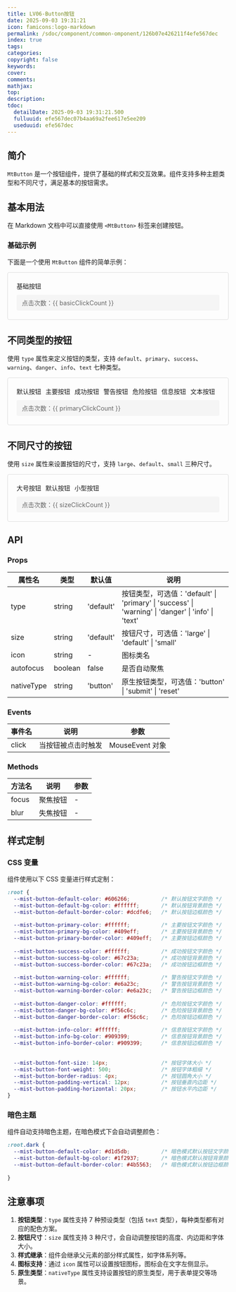 ```yaml
---
title: LV06-Button按钮
date: 2025-09-03 19:31:21
icon: famicons:logo-markdown
permalink: /sdoc/component/common-omponent/126b07e426211f4efe567dec
index: true
tags:
categories:
copyright: false
keywords:
cover:
comments:
mathjax:
top:
description:
tdoc:
  detailDate: 2025-09-03 19:31:21.500
  fulluuid: efe567dec07b4aa69a2fee617e5ee209
  useduuid: efe567dec
---
```


<script setup>
import { MtButton } from "vitepress-theme-mist"
import { ref } from 'vue'

// 基础示例
const basicClickCount = ref(0)
const handleBasicClick = () => {
  basicClickCount.value++
}

// 不同类型示例
const primaryClickCount = ref(0)
const handlePrimaryClick = () => {
  primaryClickCount.value++
}

// 不同尺寸示例
const sizeClickCount = ref(0)
const handleSizeClick = () => {
  sizeClickCount.value++
}

</script>

<!-- more -->

## 简介

`MtButton` 是一个按钮组件，提供了基础的样式和交互效果。组件支持多种主题类型和不同尺寸，满足基本的按钮需求。

## 基本用法

在 Markdown 文档中可以直接使用 `<MtButton>` 标签来创建按钮。

### 基础示例

下面是一个使用 `MtButton` 组件的简单示例：

<div class="preview-container">
  <MtButton @click="handleBasicClick">基础按钮</MtButton>
  <div class="value-display">点击次数：{{ basicClickCount }}</div>
</div>

## 不同类型的按钮

使用 `type` 属性来定义按钮的类型，支持 `default`、`primary`、`success`、`warning`、`danger`、`info`、`text` 七种类型。

<div class="preview-container">
  <div style="display: flex; gap: 10px; flex-wrap: wrap;">
    <MtButton @click="handlePrimaryClick">默认按钮</MtButton>
    <MtButton type="primary" @click="handlePrimaryClick">主要按钮</MtButton>
    <MtButton type="success" @click="handlePrimaryClick">成功按钮</MtButton>
    <MtButton type="warning" @click="handlePrimaryClick">警告按钮</MtButton>
    <MtButton type="danger" @click="handlePrimaryClick">危险按钮</MtButton>
    <MtButton type="info" @click="handlePrimaryClick">信息按钮</MtButton>
    <MtButton type="text" @click="handlePrimaryClick">文本按钮</MtButton>
  </div>
  <div class="value-display">点击次数：{{ primaryClickCount }}</div>
</div>

## 不同尺寸的按钮

使用 `size` 属性来设置按钮的尺寸，支持 `large`、`default`、`small` 三种尺寸。

<div class="preview-container">
  <div style="display: flex; align-items: center; gap: 10px; flex-wrap: wrap;">
    <MtButton size="large" @click="handleSizeClick">大号按钮</MtButton>
    <MtButton size="default" @click="handleSizeClick">默认按钮</MtButton>
    <MtButton size="small" @click="handleSizeClick">小型按钮</MtButton>
  </div>
  <div class="value-display">点击次数：{{ sizeClickCount }}</div>
</div>


## API

### Props

| 属性名 | 类型 | 默认值 | 说明 |
|--------|------|--------|------|
| type | string | 'default' | 按钮类型，可选值：'default' \| 'primary' \| 'success' \| 'warning' \| 'danger' \| 'info' \| 'text' |
| size | string | 'default' | 按钮尺寸，可选值：'large' \| 'default' \| 'small' |
| icon | string | - | 图标类名 |
| autofocus | boolean | false | 是否自动聚焦 |
| nativeType | string | 'button' | 原生按钮类型，可选值：'button' \| 'submit' \| 'reset' |

### Events

| 事件名 | 说明 | 参数 |
|--------|------|------|
| click | 当按钮被点击时触发 | MouseEvent 对象 |

### Methods

| 方法名 | 说明 | 参数 |
|--------|------|------|
| focus | 聚焦按钮 | - |
| blur | 失焦按钮 | - |

## 样式定制

### CSS 变量

组件使用以下 CSS 变量进行样式定制：

```css
:root {
  --mist-button-default-color: #606266;          /* 默认按钮文字颜色 */
  --mist-button-default-bg-color: #ffffff;       /* 默认按钮背景颜色 */
  --mist-button-default-border-color: #dcdfe6;   /* 默认按钮边框颜色 */
  
  --mist-button-primary-color: #ffffff;          /* 主要按钮文字颜色 */
  --mist-button-primary-bg-color: #409eff;       /* 主要按钮背景颜色 */
  --mist-button-primary-border-color: #409eff;   /* 主要按钮边框颜色 */
  
  --mist-button-success-color: #ffffff;          /* 成功按钮文字颜色 */
  --mist-button-success-bg-color: #67c23a;       /* 成功按钮背景颜色 */
  --mist-button-success-border-color: #67c23a;   /* 成功按钮边框颜色 */
  
  --mist-button-warning-color: #ffffff;          /* 警告按钮文字颜色 */
  --mist-button-warning-bg-color: #e6a23c;       /* 警告按钮背景颜色 */
  --mist-button-warning-border-color: #e6a23c;   /* 警告按钮边框颜色 */
  
  --mist-button-danger-color: #ffffff;           /* 危险按钮文字颜色 */
  --mist-button-danger-bg-color: #f56c6c;        /* 危险按钮背景颜色 */
  --mist-button-danger-border-color: #f56c6c;    /* 危险按钮边框颜色 */
  
  --mist-button-info-color: #ffffff;             /* 信息按钮文字颜色 */
  --mist-button-info-bg-color: #909399;          /* 信息按钮背景颜色 */
  --mist-button-info-border-color: #909399;      /* 信息按钮边框颜色 */
  
  
  --mist-button-font-size: 14px;                 /* 按钮字体大小 */
  --mist-button-font-weight: 500;                /* 按钮字体粗细 */
  --mist-button-border-radius: 4px;              /* 按钮圆角大小 */
  --mist-button-padding-vertical: 12px;          /* 按钮垂直内边距 */
  --mist-button-padding-horizontal: 20px;        /* 按钮水平内边距 */
}
```

### 暗色主题

组件自动支持暗色主题，在暗色模式下会自动调整颜色：

```css
:root.dark {
  --mist-button-default-color: #d1d5db;          /* 暗色模式默认按钮文字颜色 */
  --mist-button-default-bg-color: #1f2937;       /* 暗色模式默认按钮背景颜色 */
  --mist-button-default-border-color: #4b5563;   /* 暗色模式默认按钮边框颜色 */
  
}
```

## 注意事项

1. **按钮类型**：`type` 属性支持 7 种预设类型（包括 `text` 类型），每种类型都有对应的配色方案。
2. **按钮尺寸**：`size` 属性支持 3 种尺寸，会自动调整按钮的高度、内边距和字体大小。
3. **样式继承**：组件会继承父元素的部分样式属性，如字体系列等。
4. **图标支持**：通过 `icon` 属性可以设置按钮图标，图标会在文字左侧显示。
5. **原生类型**：`nativeType` 属性支持设置按钮的原生类型，用于表单提交等场景。

<style scoped>
.preview-container {
  padding: 20px;
  border: 1px solid #ddd;
  border-radius: 4px;
  margin-bottom: 20px;
}

.value-display {
  margin-top: 10px;
  padding: 8px 12px;
  background-color: #f5f5f5;
  border-radius: 4px;
  font-size: 14px;
  color: #666;
}
</style>
